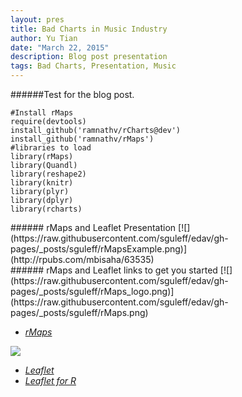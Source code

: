```yaml
---
layout: pres
title: Bad Charts in Music Industry
author: Yu Tian
date: "March 22, 2015"
description: Blog post presentation
tags: Bad Charts, Presentation, Music
---
```

<section>
######Test for the blog post.

```{r}
#Install rMaps
require(devtools)
install_github('ramnathv/rCharts@dev')
install_github('ramnathv/rMaps')
#libraries to load
library(rMaps)
library(Quandl)
library(reshape2)
library(knitr)
library(plyr)
library(dplyr)
library(rcharts)
```

</section>

<section>
###### rMaps and Leaflet Presentation
[![](https://raw.githubusercontent.com/sguleff/edav/gh-pages/_posts/sguleff/rMapsExample.png)](http://rpubs.com/mbisaha/63535)

</section>

<section>
###### rMaps and Leaflet links to get you started
[![](https://raw.githubusercontent.com/sguleff/edav/gh-pages/_posts/sguleff/rMaps_logo.png)](https://raw.githubusercontent.com/sguleff/edav/gh-pages/_posts/sguleff/rMaps.png)

* [*rMaps*](http://rmaps.github.io)

[![](https://raw.githubusercontent.com/sguleff/edav/gh-pages/_posts/sguleff/Leaflet_logo.png)](https://raw.githubusercontent.com/sguleff/edav/gh-pages/_posts/sguleff/Leaflet_logo.png)

* [*Leaflet*](http://leafletjs.com)
* [*Leaflet for R*](http://rstudio.github.io/leaflet/)

</section>
